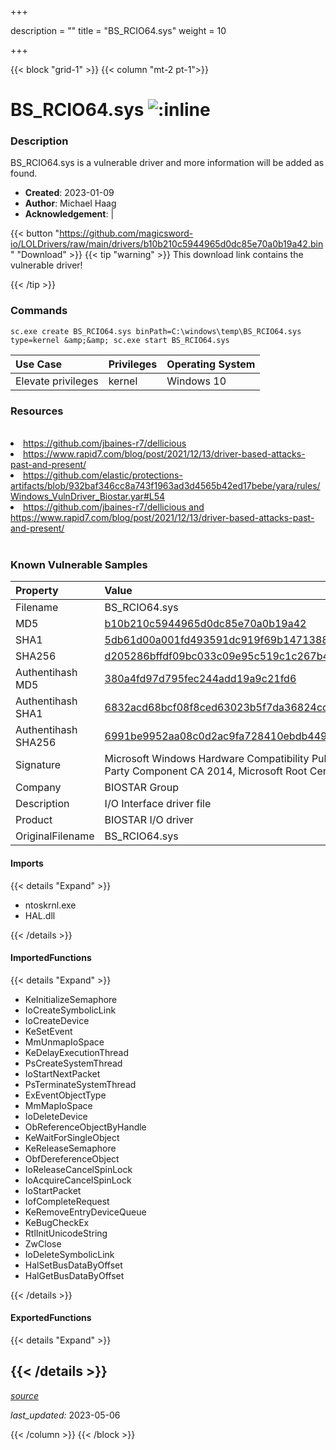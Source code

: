 +++

description = ""
title = "BS_RCIO64.sys"
weight = 10

+++


{{< block "grid-1" >}}
{{< column "mt-2 pt-1">}}


# BS_RCIO64.sys ![:inline](/images/twitter_verified.png) 


### Description

BS_RCIO64.sys is a vulnerable driver and more information will be added as found.

- **Created**: 2023-01-09
- **Author**: Michael Haag
- **Acknowledgement**:  | [](https://twitter.com/)

{{< button "https://github.com/magicsword-io/LOLDrivers/raw/main/drivers/b10b210c5944965d0dc85e70a0b19a42.bin" "Download" >}}
{{< tip "warning" >}}
This download link contains the vulnerable driver!

{{< /tip >}}

### Commands

```
sc.exe create BS_RCIO64.sys binPath=C:\windows\temp\BS_RCIO64.sys type=kernel &amp;&amp; sc.exe start BS_RCIO64.sys
```

| Use Case | Privileges | Operating System | 
|:---- | ---- | ---- |
| Elevate privileges | kernel | Windows 10 |

### Resources
<br>
<li><a href=" https://github.com/jbaines-r7/dellicious"> https://github.com/jbaines-r7/dellicious</a></li>
<li><a href=" https://www.rapid7.com/blog/post/2021/12/13/driver-based-attacks-past-and-present/"> https://www.rapid7.com/blog/post/2021/12/13/driver-based-attacks-past-and-present/</a></li>
<li><a href="https://github.com/elastic/protections-artifacts/blob/932baf346cc8a743f1963ad3d4565b42ed17bebe/yara/rules/Windows_VulnDriver_Biostar.yar#L54">https://github.com/elastic/protections-artifacts/blob/932baf346cc8a743f1963ad3d4565b42ed17bebe/yara/rules/Windows_VulnDriver_Biostar.yar#L54</a></li>
<li><a href="https://github.com/jbaines-r7/dellicious and https://www.rapid7.com/blog/post/2021/12/13/driver-based-attacks-past-and-present/">https://github.com/jbaines-r7/dellicious and https://www.rapid7.com/blog/post/2021/12/13/driver-based-attacks-past-and-present/</a></li>
<br>

### Known Vulnerable Samples

| Property           | Value |
|:-------------------|:------|
| Filename           | BS_RCIO64.sys |
| MD5                | [b10b210c5944965d0dc85e70a0b19a42](https://www.virustotal.com/gui/file/b10b210c5944965d0dc85e70a0b19a42) |
| SHA1               | [5db61d00a001fd493591dc919f69b14713889fc5](https://www.virustotal.com/gui/file/5db61d00a001fd493591dc919f69b14713889fc5) |
| SHA256             | [d205286bffdf09bc033c09e95c519c1c267b40c2ee8bab703c6a2d86741ccd3e](https://www.virustotal.com/gui/file/d205286bffdf09bc033c09e95c519c1c267b40c2ee8bab703c6a2d86741ccd3e) |
| Authentihash MD5   | [380a4fd97d795fec244add19a9c21fd6](https://www.virustotal.com/gui/search/authentihash%253A380a4fd97d795fec244add19a9c21fd6) |
| Authentihash SHA1  | [6832acd68bcf08f8ced63023b5f7da36824cc596](https://www.virustotal.com/gui/search/authentihash%253A6832acd68bcf08f8ced63023b5f7da36824cc596) |
| Authentihash SHA256| [6991be9952aa08c0d2ac9fa728410ebdb44988b496ed01b8b7f478785ebb30c4](https://www.virustotal.com/gui/search/authentihash%253A6991be9952aa08c0d2ac9fa728410ebdb44988b496ed01b8b7f478785ebb30c4) |
| Signature         | Microsoft Windows Hardware Compatibility Publisher, Microsoft Windows Third Party Component CA 2014, Microsoft Root Certificate Authority 2010   |
| Company           | BIOSTAR Group |
| Description       | I/O Interface driver file |
| Product           | BIOSTAR I/O driver |
| OriginalFilename  | BS_RCIO64.sys |


#### Imports
{{< details "Expand" >}}
* ntoskrnl.exe
* HAL.dll

{{< /details >}}
#### ImportedFunctions
{{< details "Expand" >}}
* KeInitializeSemaphore
* IoCreateSymbolicLink
* IoCreateDevice
* KeSetEvent
* MmUnmapIoSpace
* KeDelayExecutionThread
* PsCreateSystemThread
* IoStartNextPacket
* PsTerminateSystemThread
* ExEventObjectType
* MmMapIoSpace
* IoDeleteDevice
* ObReferenceObjectByHandle
* KeWaitForSingleObject
* KeReleaseSemaphore
* ObfDereferenceObject
* IoReleaseCancelSpinLock
* IoAcquireCancelSpinLock
* IoStartPacket
* IofCompleteRequest
* KeRemoveEntryDeviceQueue
* KeBugCheckEx
* RtlInitUnicodeString
* ZwClose
* IoDeleteSymbolicLink
* HalSetBusDataByOffset
* HalGetBusDataByOffset

{{< /details >}}
#### ExportedFunctions
{{< details "Expand" >}}

{{< /details >}}
-----



[*source*](https://github.com/magicsword-io/LOLDrivers/tree/main/yaml/bs_rcio64.yaml)

*last_updated:* 2023-05-06








{{< /column >}}
{{< /block >}}
